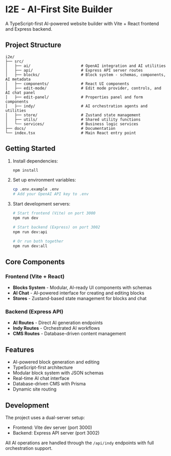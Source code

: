 # I2E - AI-First Site Builder

A TypeScript-first AI-powered website builder with Vite + React frontend and Express backend.

## Project Structure

```
i2e/
├── src/
│   ├── ai/                      # OpenAI integration and AI utilities
│   ├── api/                     # Express API server routes
│   ├── blocks/                  # Block system - schemas, components, AI metadata
│   ├── components/              # React UI components
│   ├── edit-mode/               # Edit mode provider, controls, and AI chat panel
│   ├── edit-panel/              # Properties panel and form components
│   ├── indy/                    # AI orchestration agents and utilities
│   ├── store/                   # Zustand state management
│   ├── utils/                   # Shared utility functions
│   └── services/                # Business logic services
├── docs/                        # Documentation
└── index.tsx                    # Main React entry point
```

## Getting Started

1. Install dependencies:
   ```bash
   npm install
   ```

2. Set up environment variables:
   ```bash
   cp .env.example .env
   # Add your OpenAI API key to .env
   ```

3. Start development servers:
   ```bash
   # Start frontend (Vite) on port 3000
   npm run dev
   
   # Start backend (Express) on port 3002
   npm run dev:api
   
   # Or run both together
   npm run dev:all
   ```

## Core Components

### Frontend (Vite + React)
- **Blocks System** - Modular, AI-ready UI components with schemas
- **AI Chat** - AI-powered interface for creating and editing blocks
- **Stores** - Zustand-based state management for blocks and chat

### Backend (Express API)
- **AI Routes** - Direct AI generation endpoints
- **Indy Routes** - Orchestrated AI workflows
- **CMS Routes** - Database-driven content management

## Features

- AI-powered block generation and editing
- TypeScript-first architecture
- Modular block system with JSON schemas
- Real-time AI chat interface
- Database-driven CMS with Prisma
- Dynamic site routing

## Development

The project uses a dual-server setup:
- Frontend: Vite dev server (port 3000)
- Backend: Express API server (port 3002)

All AI operations are handled through the `/api/indy` endpoints with full orchestration support. 